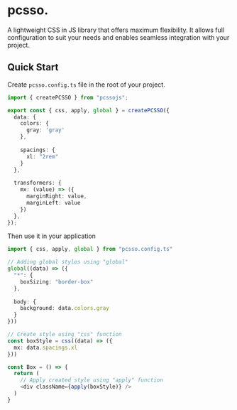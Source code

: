 # pcsso.
A lightweight CSS in JS library that offers maximum flexibility. It allows full configuration to suit your needs and enables seamless integration with your project.

## Quick Start
Create `pcsso.config.ts` file in the root of your project.
```typescript
import { createPCSSO } from "pcssojs";

export const { css, apply, global } = createPCSSO({
  data: {
    colors: {
      gray: 'gray'
    },
    
    spacings: {
      xl: "2rem"
    }
  },
  
  transformers: {
    mx: (value) => ({
      marginRight: value,
      marginLeft: value
    })
  },
});
```

Then use it in your application
```typescript jsx
import { css, apply, global } from "pcsso.config.ts"

// Adding global styles using "global"
global((data) => ({
  "*": {
    boxSizing: "border-box"  
  },
  
  body: {
    background: data.colors.gray
  }
}))

// Create style using "css" function
const boxStyle = css((data) => ({
  mx: data.spacings.xl
}))

const Box = () => {
  return (
    // Apply created style using "apply" function
    <div className={apply(boxStyle)} />
  )
}
```